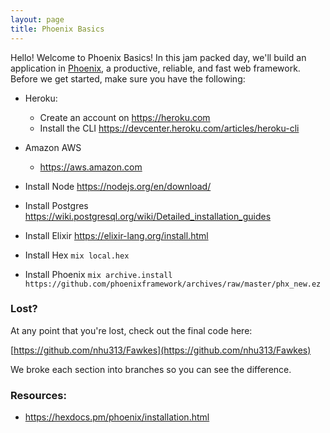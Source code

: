 ```yaml
---
layout: page
title: Phoenix Basics
---
```


Hello! Welcome to Phoenix Basics! In this jam packed day, we'll build an application in [Phoenix](https://phoenixframework.org), a productive, reliable, and fast web framework. Before we get started, make sure you have the following:

- Heroku:
  - Create an account on https://heroku.com
  - Install the CLI https://devcenter.heroku.com/articles/heroku-cli

- Amazon AWS
  - https://aws.amazon.com
- Install Node https://nodejs.org/en/download/
- Install Postgres https://wiki.postgresql.org/wiki/Detailed_installation_guides
- Install Elixir https://elixir-lang.org/install.html
- Install Hex `mix local.hex`
- Install Phoenix `mix archive.install https://github.com/phoenixframework/archives/raw/master/phx_new.ez`

### Lost?
At any point that you're lost, check out the final code here:

[https://github.com/nhu313/Fawkes](https://github.com/nhu313/Fawkes)

We broke each section into branches so you can see the difference.

### Resources:
- https://hexdocs.pm/phoenix/installation.html
